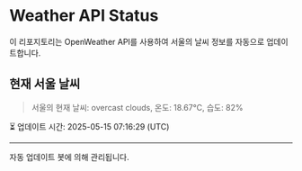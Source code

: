 
# Weather API Status

이 리포지토리는 OpenWeather API를 사용하여 서울의 날씨 정보를 자동으로 업데이트합니다.

## 현재 서울 날씨
> 서울의 현재 날씨: overcast clouds, 온도: 18.67°C, 습도: 82%

⏳ 업데이트 시간: 2025-05-15 07:16:29 (UTC)

---
자동 업데이트 봇에 의해 관리됩니다.
